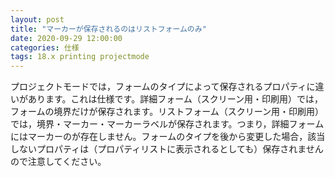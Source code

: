 ```yaml
---
layout: post
title: "マーカーが保存されるのはリストフォームのみ"
date: 2020-09-29 12:00:00
categories: 仕様
tags: 18.x printing projectmode
---
```


プロジェクトモードでは，フォームのタイプによって保存されるプロパティに違いがあります。これは仕様です。詳細フォーム（スクリーン用・印刷用）では，フォームの境界だけが保存されます。リストフォーム（スクリーン用・印刷用）では，境界・マーカー・マーカーラベルが保存されます。つまり，詳細フォームにはマーカーのが存在しません。フォームのタイプを後から変更した場合，該当しないプロパティは（プロパティリストに表示されるとしても）保存されませんので注意してください。
